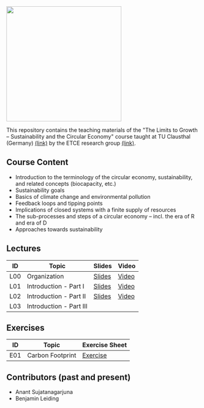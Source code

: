 <img src="https://www.presse.tu-clausthal.de/fileadmin/Presse/images/Corporate_Design/Logo/Logo_TUC_en_CMYK.jpg" width="300">

This repository contains the teaching materials of the "The Limits to Growth – Sustainability and the Circular Economy" course taught at TU Clausthal (Germany) [(link)](https://www.isse.tu-clausthal.de/en/) by the ETCE research group [(link)](https://etce-lab.com).

## Course Content

- Introduction to the terminology of the circular economy, sustainability, and related concepts (biocapacity, etc.)
- Sustainability goals
- Basics of climate change and environmental pollution
- Feedback loops and tipping points
- Implications of closed systems with a finite supply of resources
- The sub-processes and steps of a circular economy – incl. the era of R and era of D
- Approaches towards sustainability


## Lectures

| ID    | Topic                                   | Slides                                                | Video |
|-------|-----------------------------------------|-------------------------------------------------------|-------|
| L00   | Organization                            | [Slides](LTG-L00-Organization.pdf)                    | [Video](https://video.tu-clausthal.de/vorlesung/the-limits-to-growth-sustainability-and-the-circular-economy_1270.html?jwsource=cl) |
| L01   | Introduction - Part I  		              | [Slides](LTG-L01-Introduction-I.pdf)							    | [Video](https://video.tu-clausthal.de/vorlesung/the-limits-to-growth-sustainability-and-the-circular-economy_1270.html?jwsource=cl) |
| L02   | Introduction - Part II  		            | [Slides](LTG-L02-Introduction-II.pdf)							    | [Video](https://video.tu-clausthal.de/vorlesung/the-limits-to-growth-sustainability-and-the-circular-economy_1270.html?token=TFpORnZyTFVUWGwzeGNpZHhXM01hcS84NTVnL3hnNXlHYTlJdXdvZjlKYz0=&jwsource=cl)       |
| L03   | Introduction - Part III  		            | 							 |       |

## Exercises

| ID    | Topic                                   | Exercise Sheet                                     |
|-------|-----------------------------------------|----------------------------------------------------|
| E01   | Carbon Footprint                        | [Exercise](Exercises/E01-CarbonFootprint.pdf)      |


## Contributors (past and present)
- Anant Sujatanagarjuna
- Benjamin Leiding
